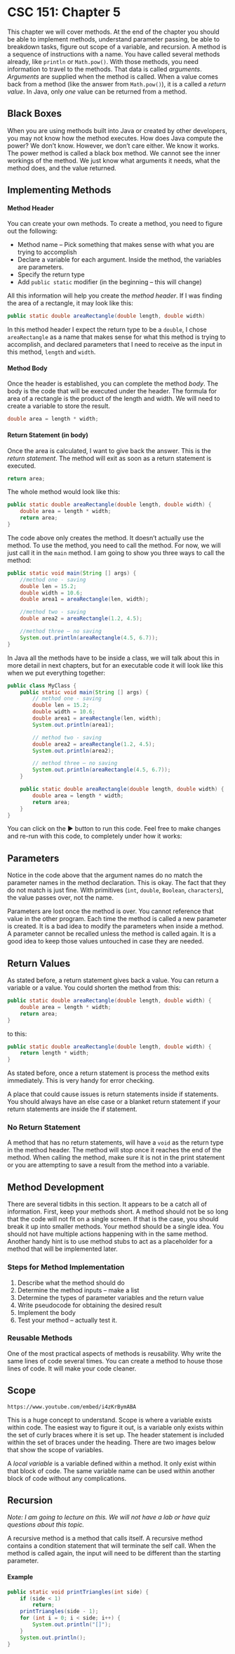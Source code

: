 # CSC 151: Chapter 5

This chapter we will cover methods. At the end of the chapter you should be able to implement methods, understand parameter passing, be able to breakdown tasks, figure out scope of a variable, and recursion.
A method is a sequence of instructions with a name. You have called several methods already, like `println` or `Math.pow()`. With those methods, you need information to travel to the methods. That data is called _arguments_.  _Arguments_ are supplied when the method is called. When a value comes back from a method (like the answer from `Math.pow()`), it is a called a _return value_.  In Java, only _one_ value can be returned from a method.

## Black Boxes

When you are using methods built into Java or created by other developers, you may not know how the method executes. How does Java compute the power? We don’t know. However, we don’t care either. We know it works. The power method is called a black box method. We cannot see the inner workings of the method. We just know what arguments it needs, what the method does, and the value returned.

## Implementing Methods

#### Method Header

You can create your own methods. To create a method, you need to figure out the following:

- Method name – Pick something that makes sense with what you are trying to accomplish
- Declare a variable for each argument. Inside the method, the variables are parameters.
- Specify the return type 
- Add `public static` modifier (in the beginning – this will change)

All this information will help you create the _method header_. If I was finding the area of a rectangle, it may look like this:

```java
public static double areaRectangle(double length, double width)
```

In this method header I expect the return type to be a `double`, I chose `areaRectangle` as a name that makes sense for what this method is trying to accomplish, and declared parameters that I need to receive as the input in this method, `length` and `width`.

#### Method Body

Once the header is established, you can complete the method _body_. The body is the code that will be executed under the header.  The formula for area of a rectangle is the product of the length and width. We will need to create a variable to store the result.

```java
double area = length * width;
```

#### Return Statement (in body)

Once the area is calculated, I want to give back the answer. This is the _return statement_. The method will exit as soon as a return statement is executed.

```java
return area;
```

The whole method would look like this:

```java
public static double areaRectangle(double length, double width) { 
    double area = length * width;
    return area;
}
```

The code above only creates the method. It doesn’t actually use the method. To use the method, you need to call the method. For now, we will just call it in the `main` method. I am going to show you three ways to call the method:

```java
public static void main(String [] args) {
	//method one - saving
	double len = 15.2;
	double width = 10.6;
	double area1 = areaRectangle(len, width);

	//method two - saving
	double area2 = areaRectangle(1.2, 4.5);

	//method three – no saving
	System.out.println(areaRectangle(4.5, 6.7));
}
```

In Java all the methods have to be inside a class, we will talk about this in more detail in next chapters, but for an executable code it will look like this when we put everything together:

```java | {type: 'script'}
public class MyClass {
	public static void main(String [] args) {
		// method one - saving
		double len = 15.2;
		double width = 10.6;
		double area1 = areaRectangle(len, width);
		System.out.println(area1);

		// method two - saving
		double area2 = areaRectangle(1.2, 4.5);
		System.out.println(area2);

		// method three – no saving
		System.out.println(areaRectangle(4.5, 6.7));
	}

	public static double areaRectangle(double length, double width) { 
		double area = length * width;
		return area;
	}
}
```

You can click on the ▶️ button to run this code. Feel free to make changes and re-run with this code, to completely under how it works:

## Parameters

Notice in the code above that the argument names do no match the parameter names in the method declaration. This is okay. The fact that they do not match is just fine. With primitives (`int`, `double`, `Boolean`, `characters`), the value passes over, not the name.

Parameters are lost once the method is over. You cannot reference that value in the other program. Each time the method is called a new parameter is created.  It is a bad idea to modify the parameters when inside a method. A parameter cannot be recalled unless the method is called again. It is a good idea to keep those values untouched in case they are needed.  

## Return Values

As stated before, a return statement gives back a value. You can return a variable or a value. You could shorten the method from this:

```java
public static double areaRectangle(double length, double width) { 
	double area = length * width;
	return area;
}
```

to this:

```java
public static double areaRectangle(double length, double width) { 
	return length * width;
}
```

As stated before, once a return statement is process the method exits immediately. This is very handy for error checking.

A place that could cause issues is return statements inside if statements.  You should always have an else case or a blanket return statement if your return statements are inside the if statement.

### No Return Statement

A method that has no return statements, will have a `void` as the return type in the method header. The method will stop once it reaches the end of the method. When calling the method, make sure it is not in the print statement or you are attempting to save a result from the method into a variable.

## Method Development

There are several tidbits in this section. It appears to be a catch all of information. First, keep your methods short. A method should not be so long that the code will not fit on a single screen. If that is the case, you should break it up into smaller methods. Your method should be a single idea. You should not have multiple actions happening with in the same method. Another handy hint is to use method stubs to act as a placeholder for a method that will be implemented later.

### Steps for Method Implementation

1. Describe what the method should do
2. Determine the method inputs – make a list
3. Determine the types of parameter variables and the return value
4. Write pseudocode for obtaining the desired result
5. Implement the body
6. Test your method – actually test it. 

### Reusable Methods
One of the most practical aspects of methods is reusability. Why write the same lines of code several times.  You can create a method to house those lines of code.  It will make your code cleaner.  

## Scope

```|{type:'youtube'}
https://www.youtube.com/embed/i4zKrBymABA
```

This is a huge concept to understand. Scope is where a variable exists within code. The easiest way to figure it out, is a variable only exists within the set of curly braces where it is set up. The header statement is included within the set of braces under the heading. There are two images below that show the scope of variables.  




A _local variable_ is a variable defined within a method. It only exist within that block of code. The same variable name can be used within another block of code without any complications.

## Recursion

_Note: I am going to lecture on this. We will not have a lab or have quiz questions about this topic._

A recursive method is a method that calls itself. A recursive method contains a condition statement that will terminate the self call. When the method is called again, the input will need to be different than the starting parameter.

#### Example

```java
public static void printTriangles(int side) {
	if (side < 1)
		return;
	printTriangles(side - 1);
	for (int i = 0; i < side; i++) {
		System.out.println("[]");
	}
	System.out.println();
}
```

